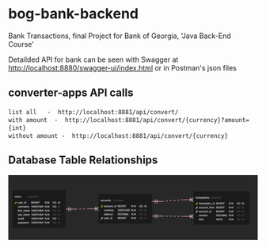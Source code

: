 # bog-bank-backend

Bank Transactions, final Project for Bank of Georgia, 'Java Back-End Course'

Detailded API for bank can be seen with Swagger at <http://localhost:8880/swagger-ui/index.html>
or in Postman's json files

## converter-apps API calls

    list all   -  http://localhost:8881/api/convert/
    with amount  -  http://localhost:8881/api/convert/{currency}?amount={int}
    without amount -  http://localhost:8881/api/convert/{currency}

## Database Table Relationships

!["database design"](bank-backend/DB.png)

